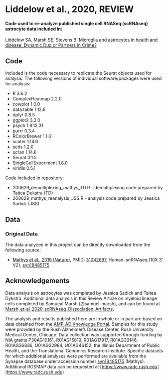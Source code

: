# Liddelow et al., 2020, REVIEW


#### Code used to re-analyze published single cell RNASeq (scRNAseq) astrocyte data included in:
Liddelow SA, Marsh SE, Stevens B. [Microglia and astrocytes in health and disease: Dynamic Duo or Partners in Crime?](citation)


## Code
Included is the code necessary to replicate the Seurat objects used for analysis.
The following versions of individual software/packages were used for analysis:
- R 3.6.2
- ComplexHeatmap 2.2.0
- cowplot 1.0.0
- data.table 1.12.8
- dplyr 0.8.5
- ggplot2 3.3.0
- psych 1.9.12.31
- purrr 0.3.4
- RColorBrewer 1.1-2
- scater 1.14.6
- scds 1.2.0
- scran 1.14.6
- Seurat 3.1.5
- SingleCellExperiment 1.8.0
- viridis 0.5.1 


Code included in repository:
- 200629_demultiplexing_mathys_TD.R - demultiplexing code prepared by Taitea Dukstra (TD)
- 200629_mathys_reanalysis_JSS.R - analysis code prepared by Jessica Sadick (JSS)


## Data
### Original Data
The data analyzed in this project can be directly downloaded from the following source:

- [Mathys et al., 2019 (Nature)](https://www.nature.com/articles/s41586-019-1195-2), PMID: [31042697](https://pubmed.ncbi.nlm.nih.gov/31042697/), Human, snRNAseq (10X 3' V2), [syn18485175](https://adknowledgeportal.synapse.org/Explore/Studies/DetailsPage?Study=syn18485175)


## Acknowledgements
Data analysis on astrocytes was completed by Jessica Sadick and Taitea Dykstra.
Additional data analysis in this Review Article on myeloid lineage cells completed by Samueal Marsh (@samuel-marsh), and can be found at [Marsh_et-al_2020_scRNAseq_Dissociation_Artifacts](https://github.com/samuel-marsh/Marsh_et-al_2020_scRNAseq_Dissociation_Artifacts).

The analysis and results published here are in whole or in part are based on data obtained from the [AMP-AD Knowledge Portal](https://adknowledgeportal.synapse.org/). Samples for this study were provided by the Rush Alzheimer’s Disease Center, Rush University Medical Center, Chicago. Data collection was supported through funding by NIA grants P30AG10161, R01AG15819, R01AG17917, R01AG30146, R01AG36836, U01AG32984, U01AG46152, the Illinois Department of Public Health, and the Translational Genomics Research Institute.
Specific datasets for which additional analyses were performed are available from the Synapse database under accession number [syn18485175](https://adknowledgeportal.synapse.org/Explore/Studies/DetailsPage?Study=syn18485175) (Mathys).  Additional ROSMAP data can be requested at [https://www.radc.rush.edu](https://www.radc.rush.edu)
 
